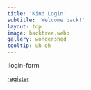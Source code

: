 ```yaml
---
title: 'Kind Login'
subtitle: 'Welcome back!'
layout: top
image: backtree.webp
gallery: wondershed
tooltip: uh-oh
---
```


:login-form

[register](/register)